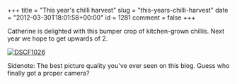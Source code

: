 +++
title = "This year's chilli harvest"
slug = "this-years-chilli-harvest"
date = "2012-03-30T18:01:58+00:00"
id = 1281
comment = false
+++

Catherine is delighted with this bumper crop of kitchen-grown chillis. Next year we hope to get upwards of 2.

[![](https://d1tidq54inel9p.cloudfront.net/wp-content/uploads/2012/03/DSCF1026-1024x768.jpg "DSCF1026")](https://d1tidq54inel9p.cloudfront.net/wp-content/uploads/2012/03/DSCF1026.jpg)

Sidenote: The best picture quality you've ever seen on this blog. Guess who finally got a proper camera?

&nbsp;
